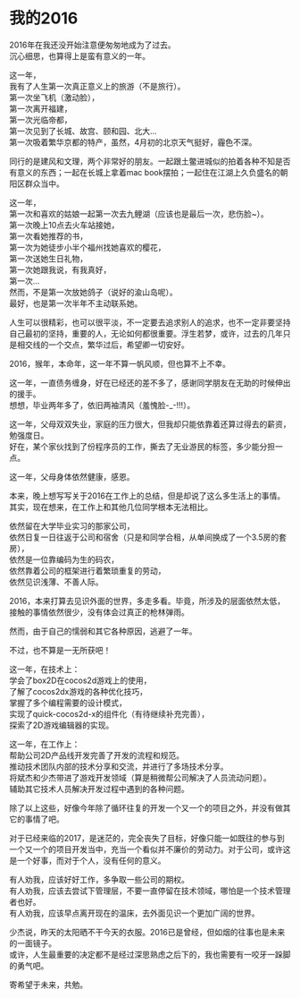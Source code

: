 # 我的2016

2016年在我还没开始注意便匆匆地成为了过去。  
沉心细思，也算得上是蛮有意义的一年。  

这一年，  
我有了人生第一次真正意义上的旅游（不是旅行）。  
第一次坐飞机（激动脸），  
第一次离开福建，  
第一次光临帝都，  
第一次见到了长城、故宫、颐和园、北大...  
第一次吸着繁华京都的特产，虽然，4月初的北京天气挺好，霾色不深。  

同行的是建风和文理，两个非常好的朋友。一起跟土鳖进城似的拍着各种不知是否有意义的东西；一起在长城上拿着mac book摆拍；一起住在江湖上久负盛名的朝阳区群众当中。  

这一年，  
第一次和喜欢的姑娘一起第一次去九鲤湖（应该也是最后一次，悲伤脸~）。  
第一次晚上10点去火车站接她，  
第一次看她推荐的书，  
第一次为她徒步小半个福州找她喜欢的樱花，  
第一次送她生日礼物，  
第一次她跟我说，有我真好，  
第一次...  
然而，不是第一次放她鸽子（说好的渝山岛呢）。  
最好，也是第一次半年不主动联系她。  


人生可以很精彩，也可以很平淡，不一定要去追求别人的追求，也不一定非要坚持自己最初的坚持，重要的人，无论如何都很重要。浮生若梦，或许，过去的几年只是相交线的一个交点，繁华过后，希望卿一切安好。  

2016，猴年，本命年，这一年不算一帆风顺，但也算不上不幸。  

这一年，一直债务缠身，好在已经还的差不多了，感谢同学朋友在无助的时候伸出的援手。  
想想，毕业两年多了，依旧两袖清风（羞愧脸-_-!!!）。

这一年，父母双双失业，家庭的压力很大，但我却只能依靠着还算过得去的薪资，勉强度日。  
好在，某个家伙找到了份程序员的工作，撕去了无业游民的标签，多少能分担一点。

这一年，父母身体依然健康，感恩。  


本来，晚上想写写关于2016在工作上的总结，但是却说了这么多生活上的事情。  
其实，现在想来，在工作上和其他几位同学根本无法相比。  

依然留在大学毕业实习的那家公司，  
依然日复一日往返于公司和宿舍（只是和同学合租，从单间换成了一个3.5房的套房），  
依然是一位靠编码为生的码农，  
依然靠着公司的框架进行着繁琐重复的劳动，  
依然见识浅薄、不善人际。  

2016，本来打算去见识外面的世界，多走多看。毕竟，所涉及的层面依然太低，接触的事情依然很少，没有体会过真正的枪林弹雨。

然而，由于自己的懦弱和其它各种原因，逃避了一年。

不过，也不算是一无所获吧！  

这一年，在技术上：  
学会了box2D在cocos2d游戏上的使用，  
了解了cocos2dx游戏的各种优化技巧，  
掌握了多个编程需要的设计模式，  
实现了quick-cocos2d-x的组件化（有待继续补充完善），  
探索了2D游戏编辑器的实现。  

这一年，在工作上：  
帮助公司2D产品线开发完善了开发的流程和规范。  
推动技术团队内部的技术分享和交流，并进行了多场技术分享。  
将斌杰和少杰带进了游戏开发领域（算是稍微帮公司解决了人员流动问题）。  
辅助其它技术人员解决开发过程中遇到的各种问题。  


除了以上这些，好像今年除了循环往复的开发一个又一个的项目之外，并没有做其它的事情了吧。  

对于已经来临的2017，是迷茫的，完全丧失了目标，好像只能一如既往的参与到一个又一个的项目开发当中，充当一个看似并不廉价的劳动力。对于公司，或许这是一个好事，而对于个人，没有任何的意义。
  
  
有人劝我，应该好好工作，多争取一些公司的期权。  
有人劝我，应该去尝试下管理层，不要一直停留在技术领域，哪怕是一个技术管理者也好。  
有人劝我，应该早点离开现在的温床，去外面见识一个更加广阔的世界。  

少杰说，昨天的太阳晒不干今天的衣服。2016已是曾经，但如烟的往事也是未来的一面镜子。  
或许，人生最重要的决定都不是经过深思熟虑之后下的，我也需要有一咬牙一跺脚的勇气吧。

寄希望于未来，共勉。